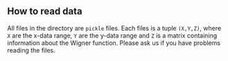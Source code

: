 ## How to read data

All files in the directory are `pickle` files. Each files is a tuple `(X,Y,Z)`, where `X` are the x-data range, `Y` are the y-data range and `Z` is a matrix containing information about the Wigner function.
Please ask us if you have problems reading the files.
